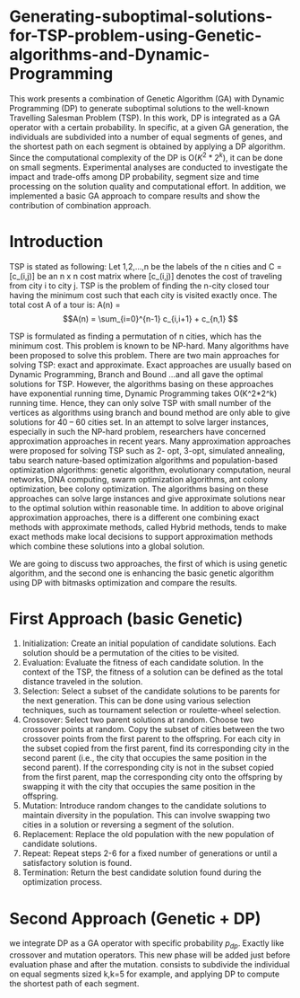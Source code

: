 # Generating-suboptimal-solutions-for-TSP-problem-using-Genetic-algorithms-and-Dynamic-Programming
This work presents a combination of Genetic Algorithm (GA) with Dynamic Programming (DP) to generate suboptimal solutions to the well-known Travelling Salesman Problem (TSP). In this work, DP is integrated as a GA operator with a certain probability. In specific, at a given GA generation, the individuals are subdivided into a number of equal segments of genes, and the shortest path on each segment is obtained by applying a DP algorithm. Since the computational complexity of the DP is O($K^2*2^k$), it can be done on small segments. Experimental analyses are conducted to investigate the impact and trade-offs among DP probability, segment size and time processing on the solution quality and computational effort. In addition, we implemented a basic GA approach to compare results and show the contribution of combination approach.

# Introduction
TSP is stated as following: Let 1,2,…,n be the labels of the n cities and C = [c_(i,j)] be an n x n cost matrix where  [c_(i,j)] denotes the cost of traveling from city i to city j. TSP is the problem of finding the n-city closed tour having the minimum cost such that each city is visited exactly once. The total cost A of a tour is: A(n) = $$A(n) = \sum_{i=0}^{n-1} c_{i,i+1} + c_{n,1} $$

TSP is formulated as finding a permutation of n cities, which has the minimum cost. This problem is known to be NP-hard. Many algorithms have been proposed to solve this problem. There are two main approaches for solving TSP: exact and approximate. Exact approaches are usually based on Dynamic Programming, Branch and Bound …and all gave the optimal solutions for TSP. However, the algorithms basing on these approaches have exponential running time, Dynamic Programming takes O(K^2*2^k) running time. Hence, they can only solve TSP with small number of the vertices as algorithms using branch and bound method are only able to give solutions for 40 – 60 cities set. In an attempt to solve larger instances, especially in such the NP-hard problem, researchers have concerned approximation approaches in recent years. Many approximation approaches were proposed for solving TSP such as 2- opt, 3-opt, simulated annealing, tabu search nature-based optimization algorithms and population-based optimization algorithms: genetic algorithm, evolutionary computation, neural networks, DNA computing, swarm optimization algorithms, ant colony optimization, bee colony optimization. The algorithms basing on these approaches can solve large instances and give approximate solutions near to the optimal solution within reasonable time.
In addition to above original approximation approaches, there is a different one combining exact methods with approximate methods, called Hybrid methods, tends to make exact methods make local decisions to support approximation methods which combine these solutions into a global solution.

We are going to discuss two approaches, the first of which is using genetic algorithm, and the second one is enhancing the basic genetic algorithm using DP with bitmasks optimization and compare the results.
# First Approach (basic Genetic)
1. Initialization: Create an initial population of candidate solutions. Each solution should be a permutation of the cities to be visited.
2. Evaluation: Evaluate the fitness of each candidate solution. In the context of the TSP, the fitness of a solution can be defined as the total distance traveled in the solution.
3. Selection: Select a subset of the candidate solutions to be parents for the next generation. This can be done using various selection techniques, such as tournament selection or roulette-wheel selection.
4. Crossover: 
Select two parent solutions at random.
Choose two crossover points at random.
Copy the subset of cities between the two crossover points from the first parent to the offspring.
For each city in the subset copied from the first parent, find its corresponding city in the second parent (i.e., the city that occupies the same position in the second parent).
If the corresponding city is not in the subset copied from the first parent, map the corresponding city onto the offspring by swapping it with the city that occupies the same position in the offspring.
5. Mutation: Introduce random changes to the candidate solutions to maintain diversity in the population. This can involve swapping two cities in a solution or reversing a segment of the solution.
6. Replacement: Replace the old population with the new population of candidate solutions.
7. Repeat: Repeat steps 2-6 for a fixed number of generations or until a satisfactory solution is found.
8. Termination: Return the best candidate solution found during the optimization process.

# Second Approach (Genetic + DP)
we integrate DP as a GA operator with specific probability $p_{dp}$. Exactly like crossover and mutation operators. This new phase will be added just before evaluation phase and after the mutation.
consists to subdivide the individual on equal segments sized k,k=5 for example, and applying DP to compute the shortest path of each segment.
